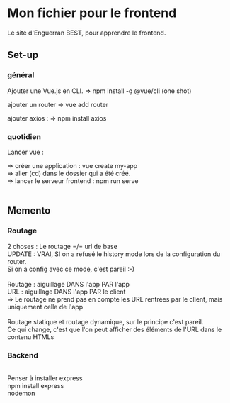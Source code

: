 # Mon fichier pour le frontend
Le site d'Enguerran BEST, pour apprendre le frontend. 

## Set-up 

### général
 Ajouter une Vue.js en CLI.
 => npm install -g @vue/cli
(one shot)

ajouter un router
   =>  vue add router

ajouter axios :
   => npm install axios

### quotidien

Lancer vue : 
<br/>

   => créer une application : vue create my-app
<br/>
   => aller (cd) dans le dossier qui a été créé.
<br/>
   => lancer le serveur frontend : npm run serve
<br/>
<br/>


## Memento

### Routage

2 choses : Le routage =/= url de base
<br/>
UPDATE : VRAI, SI on a refusé le history mode lors de la configuration du router. 
<br/>
Si on a config avec ce mode, c'est pareil :-)
<br/>
<br/>
Routage : aiguillage DANS l'app PAR l'app
<br/>
URL : aiguillage DANS l'app PAR le client
<br/>
=> Le routage ne prend pas en compte les URL rentrées par le client, mais uniquement celle de l'app
<br/>
<br/>
Routage statique et routage dynamique, sur le principe c'est pareil. 
<br/>
Ce qui change, c'est que l'on peut afficher des éléments de l'URL dans le contenu HTMLs

### Backend

<br/> Penser à installer express 
<br/>npm install express
<br/> nodemon <nomDuServeur>